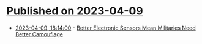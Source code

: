 # [Published on 2023-04-09](index.md)

* [2023-04-09, 18:14:00](https://tech.slashdot.org/story/23/04/09/189224/better-electronic-sensors-mean-militaries-need-better-camouflage?utm_source=rss1.0mainlinkanon&utm_medium=feed) - [Better Electronic Sensors Mean Militaries Need Better Camouflage](https://tech.slashdot.org/story/23/04/09/189224/better-electronic-sensors-mean-militaries-need-better-camouflage?utm_source=rss1.0mainlinkanon&utm_medium=feed)
